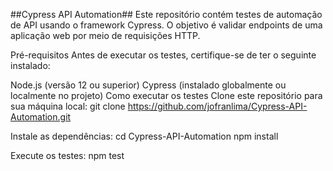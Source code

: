##Cypress API Automation##
Este repositório contém testes de automação de API usando o framework Cypress. O objetivo é validar endpoints de uma aplicação web por meio de requisições HTTP.

Pré-requisitos
Antes de executar os testes, certifique-se de ter o seguinte instalado:

Node.js (versão 12 ou superior)
Cypress (instalado globalmente ou localmente no projeto)
Como executar os testes
Clone este repositório para sua máquina local:
git clone https://github.com/jofranlima/Cypress-API-Automation.git

Instale as dependências:
cd Cypress-API-Automation
npm install

Execute os testes:
npm test

